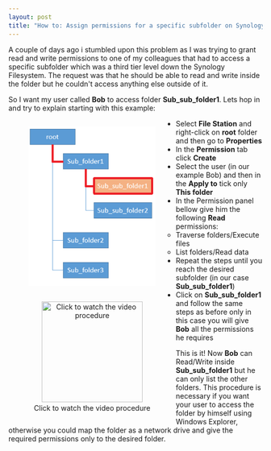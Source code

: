 ```yaml
---
layout: post
title: "How to: Assign permissions for a specific subfolder on Synology NAS"
---
```

<style>
figure {
    width: 50%;
    float: left;
    margin: 10;
    text-align: center;
    padding: 0;
}
</style>
A couple of days ago i stumbled upon this problem as I was trying to grant read and write permissions to one of my colleagues that had to access a specific subfolder which was a third tier level down the Synology Filesystem.
The request was that he should be able to read and write inside the folder but he couldn't access anything else outside of it.

So I want my user called **Bob** to access folder **Sub_sub_folder1**. Lets hop in and try to explain starting with this example:
<div>
<figure>
  <img src="/images/dir_tree_example.png" />
</figure>
<figure>
  <a href="http://www.youtube.com/watch?v=BysV2Pbz_ps">
    <img src="http://img.youtube.com/vi/BysV2Pbz_ps/0.jpg" title="Click to watch the video procedure" width="200" height="200"/>
  </a>
  <figcaption>Click to watch the video procedure</figcaption>
</figure>
<div>

* Select **File Station** and right-click on **root** folder and then go to **Properties**
* In the **Permission** tab click **Create**
* Select the user (in our example Bob) and then in the **Apply to** tick only **This folder**
* In the Permission panel bellow give him the following **Read** permissions:
	+ Traverse folders/Execute files
	+ List folders/Read data
* Repeat the steps until you reach the desired subfolder (in our case **Sub_sub_folder1**)
* Click on **Sub_sub_folder1** and follow the same steps as before only in this case you will give **Bob** all the permissions he requires

This is it! Now **Bob** can Read/Write inside **Sub_sub_folder1** but he can only list the other folders.
This procedure is necessary if you want your user to access the folder by himself using Windows Explorer, otherwise you could map the folder as a network drive and give the required permissions only to the desired folder.
